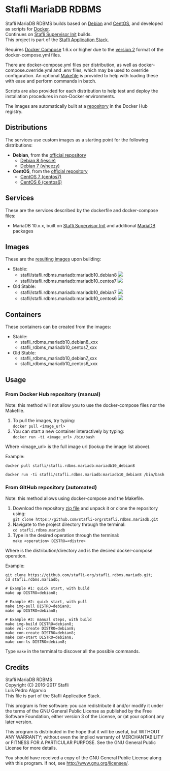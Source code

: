 # Stafli MariaDB RDBMS
Stafli MariaDB RDBMS builds based on [Debian](https://www.debian.org) and [CentOS](https://www.centos.org), and developed as scripts for [Docker](https://www.docker.com).  
Continues on [Stafli Supervisor Init](https://github.com/stafli-org/stafli.init.supervisor) builds.  
This project is part of the [Stafli Application Stack](https://github.com/stafli-org).

Requires [Docker Compose](https://docs.docker.com/compose) 1.6.x or higher due to the [version 2](https://docs.docker.com/compose/compose-file/#versioning) format of the docker-compose.yml files.

There are docker-compose.yml files per distribution, as well as docker-compose.override.yml and .env files, which may be used to override configuration.
An optional [Makefile](../../tree/master/Makefile) is provided to help with loading these with ease and perform commands in batch.

Scripts are also provided for each distribution to help test and deploy the installation procedures in non-Docker environments.

The images are automatically built at a [repository](https://hub.docker.com/r/stafli/stafli.rdbms.mariadb) in the Docker Hub registry.

## Distributions
The services use custom images as a starting point for the following distributions:
- __Debian__, from the [official repository](https://hub.docker.com/_/debian)
  - [Debian 8 (jessie)](../../tree/master/debian8)
  - [Debian 7 (wheezy)](../../tree/master/debian7)
- __CentOS__, from the [official repository](https://hub.docker.com/_/centos)
  - [CentOS 7 (centos7)](../../tree/master/centos7)
  - [CentOS 6 (centos6)](../../tree/master/centos6)

## Services
These are the services described by the dockerfile and docker-compose files:
- MariaDB 10.x.x, built on [Stafli Supervisor Init](https://github.com/stafli-org/stafli.init.supervisor) and additional [MariaDB](https://mariadb.org) packages

## Images
These are the [resulting images](https://hub.docker.com/r/stafli/stafli.rdbms.mariadb/tags) upon building:
- Stable:
  - stafli/stafli.rdbms.mariadb:mariadb10_debian8   [![](https://images.microbadger.com/badges/image/stafli/stafli.rdbms.mariadb:mariadb10_debian8.svg)](https://microbadger.com/images/stafli/stafli.rdbms.mariadb:mariadb10_debian8 "Get your own image badge on microbadger.com")
  - stafli/stafli.rdbms.mariadb:mariadb10_centos7   [![](https://images.microbadger.com/badges/image/stafli/stafli.rdbms.mariadb:mariadb10_centos7.svg)](https://microbadger.com/images/stafli/stafli.rdbms.mariadb:mariadb10_centos7 "Get your own image badge on microbadger.com")
- Old Stable:
  - stafli/stafli.rdbms.mariadb:mariadb10_debian7   [![](https://images.microbadger.com/badges/image/stafli/stafli.rdbms.mariadb:mariadb10_debian7.svg)](https://microbadger.com/images/stafli/stafli.rdbms.mariadb:mariadb10_debian7 "Get your own image badge on microbadger.com")
  - stafli/stafli.rdbms.mariadb:mariadb10_centos6   [![](https://images.microbadger.com/badges/image/stafli/stafli.rdbms.mariadb:mariadb10_centos6.svg)](https://microbadger.com/images/stafli/stafli.rdbms.mariadb:mariadb10_centos6 "Get your own image badge on microbadger.com")

## Containers
These containers can be created from the images:
- Stable:
  - stafli_rdbms_mariadb10_debian8_xxx
  - stafli_rdbms_mariadb10_centos7_xxx
- Old Stable:
  - stafli_rdbms_mariadb10_debian7_xxx
  - stafli_rdbms_mariadb10_centos6_xxx

## Usage

### From Docker Hub repository (manual)

Note: this method will not allow you to use the docker-compose files nor the Makefile.

1. To pull the images, try typing:  
`docker pull <image_url>`
2. You can start a new container interactively by typing:  
`docker run -ti <image_url> /bin/bash`

Where <image_url> is the full image url (lookup the image list above).

Example:
```
docker pull stafli/stafli.rdbms.mariadb:mariadb10_debian8

docker run -ti stafli/stafli.rdbms.mariadb:mariadb10_debian8 /bin/bash
```

### From GitHub repository (automated)

Note: this method allows using docker-compose and the Makefile.

1. Download the repository [zip file](https://github.com/stafli-org/stafli.rdbms.mariadb/archive/master.zip) and unpack it or clone the repository using:  
`git clone https://github.com/stafli-org/stafli.rdbms.mariadb.git`
2. Navigate to the project directory through the terminal:  
`cd stafli.rdbms.mariadb`
3. Type in the desired operation through the terminal:  
`make <operation> DISTRO=<distro>`

Where <distro> is the distribution/directory and <operation> is the desired docker-compose operation.

Example:
```
git clone https://github.com/stafli-org/stafli.rdbms.mariadb.git;
cd stafli.rdbms.mariadb;

# Example #1: quick start, with build
make up DISTRO=debian8;

# Example #2: quick start, with pull
make img-pull DISTRO=debian8;
make up DISTRO=debian8;

# Example #3: manual steps, with build
make img-build DISTRO=debian8;
make vol-create DISTRO=debian8;
make con-create DISTRO=debian8;
make con-start DISTRO=debian8;
make con-ls DISTRO=debian8;
```

Type `make` in the terminal to discover all the possible commands.

## Credits
Stafli MariaDB RDBMS  
Copyright (C) 2016-2017 Stafli  
Luís Pedro Algarvio  
This file is part of the Stafli Application Stack.

This program is free software: you can redistribute it and/or modify
it under the terms of the GNU General Public License as published by
the Free Software Foundation, either version 3 of the License, or
(at your option) any later version.

This program is distributed in the hope that it will be useful,
but WITHOUT ANY WARRANTY; without even the implied warranty of
MERCHANTABILITY or FITNESS FOR A PARTICULAR PURPOSE.  See the
GNU General Public License for more details.

You should have received a copy of the GNU General Public License
along with this program.  If not, see <http://www.gnu.org/licenses/>.
